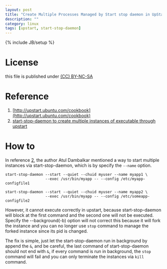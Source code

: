 ```yaml
---
layout: post
title: "Create Multiple Processes Managed by Start stop daemon in UpStart"
description: ""
category: linux
tags: [upstart, start-stop-daemon]
---
```

{% include JB/setup %}
# License
this file is published under [(CC) BY-NC-SA](http://creativecommons.org/licenses/by-nc-sa/3.0/)

# Reference
1. [http://upstart.ubuntu.com/cookbook](http://upstart.ubuntu.com/cookbook)
2. [start-stop-daemon to create multiple instances of executable through upstart](http://datum-bits.blogspot.com/2011/09/start-stop-daemon-to-create-multiple.html)

# How to
In reference [2](http://datum-bits.blogspot.com/2011/09/start-stop-daemon-to-create-multiple.html), the author Atul Dambalkar mentioned a way to start multiple instances via start-stop-daemon, which is by specify the `--name` option.

    start-stop-daemon --start --quiet --chuid myuser --name myapp1 \
                      --exec /usr/bin/myapp -- --config /etc/myapp-configfile1

    start-stop-daemon --start --quiet --chuid myuser --name myapp2 \
                      --exec /usr/bin/myapp -- --config /etc/someapp-configfile2

However, it cannot execute correctly in upstart, because start-stop-daemon will block at the first command and the second one will not be executed. Specify the --background(-b) option will not correct this because it will fork the instance and you can no longer use `stop` command to manage the forked instance since its pid is changed.

The fix is simple, just let the start-stop-daemon run in background by append the `&`, and be careful, the last command of start-stop-daemon should not end with `&`, if every command is run in background, the `stop` command will fail and you can only terminate the instances via `kill` command.
